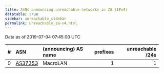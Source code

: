 ```yaml
---
title: ASNs announcing unreachable networks in ZA (IPv4)
datatable: true
sidebar: unreachable_sidebar
permalink: unreachable_za-v4.html
---
```


Data as of 2019-07-04 07:45:00 UTC


<div class="datatable-begin"></div>

|   # | ASN                                    | (announcing) AS name   |   prefixes |   unreachable /24s |
|----:|:---------------------------------------|:-----------------------|-----------:|-------------------:|
|   0 | [AS37353](unreachable_AS37353-v4.html) | MacroLAN               |          1 |                  1 |

<div class="datatable-end"></div>